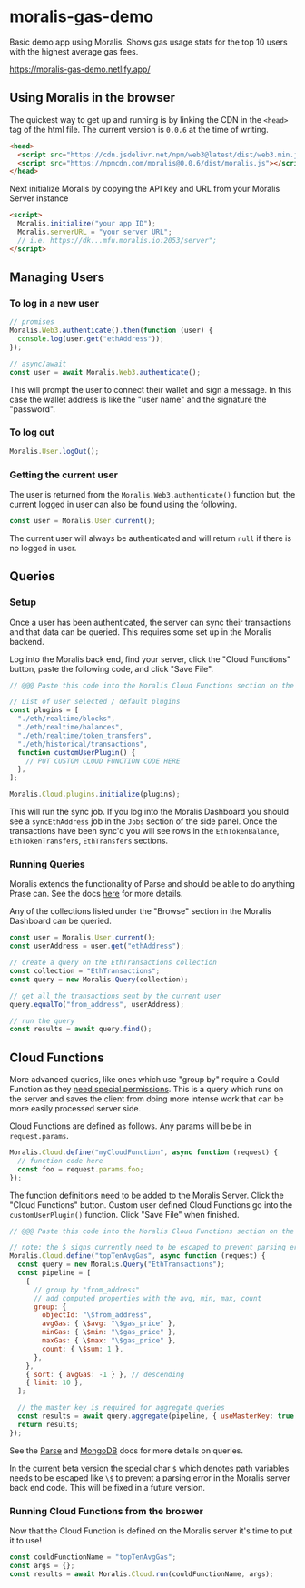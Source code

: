# moralis-gas-demo

Basic demo app using Moralis. Shows gas usage stats for the top 10 users with the highest average gas fees.

https://moralis-gas-demo.netlify.app/

## Using Moralis in the browser

The quickest way to get up and running is by linking the CDN in the `<head>` tag of the html file. The current version is `0.0.6` at the time of writing.

```html
<head>
  <script src="https://cdn.jsdelivr.net/npm/web3@latest/dist/web3.min.js"></script>
  <script src="https://npmcdn.com/moralis@0.0.6/dist/moralis.js"></script>
</head>
```

Next initialize Moralis by copying the API key and URL from your Moralis Server instance

```html
<script>
  Moralis.initialize("your app ID");
  Moralis.serverURL = "your server URL";
  // i.e. https://dk...mfu.moralis.io:2053/server";
</script>
```

## Managing Users

### To log in a new user

```javascript
// promises
Moralis.Web3.authenticate().then(function (user) {
  console.log(user.get("ethAddress"));
});

// async/await
const user = await Moralis.Web3.authenticate();
```

This will prompt the user to connect their wallet and sign a message. In this case the wallet address is like the "user name" and the signature the "password".

### To log out

```javascript
Moralis.User.logOut();
```

### Getting the current user

The user is returned from the `Moralis.Web3.authenticate()` function but, the current logged in user can also be found using the following.

```javascript
const user = Moralis.User.current();
```

The current user will always be authenticated and will return `null` if there is no logged in user.

## Queries

### Setup

Once a user has been authenticated, the server can sync their transactions and that data can be queried. This requires some set up in the Moralis backend.

Log into the Moralis back end, find your server, click the "Cloud Functions" button, paste the following code, and click "Save File".

```javascript
// @@@ Paste this code into the Moralis Cloud Functions section on the server @@@

// List of user selected / default plugins
const plugins = [
  "./eth/realtime/blocks",
  "./eth/realtime/balances",
  "./eth/realtime/token_transfers",
  "./eth/historical/transactions",
  function customUserPlugin() {
    // PUT CUSTOM CLOUD FUNCTION CODE HERE
  },
];

Moralis.Cloud.plugins.initialize(plugins);
```

This will run the sync job. If you log into the Moralis Dashboard you should see a `syncEthAddress` job in the `Jobs` section of the side panel. Once the transactions have been sync'd you will see rows in the `EthTokenBalance`, `EthTokenTransfers`, `EthTransfers` sections.

### Running Queries

Moralis extends the functionality of Parse and should be able to do anything Prase can. See the docs <a href="https://docs.parseplatform.org/js/guide/#queries" target="_blank">here</a> for more details.

Any of the collections listed under the "Browse" section in the Moralis Dashboard can be queried.

```javascript
const user = Moralis.User.current();
const userAddress = user.get("ethAddress");

// create a query on the EthTransactions collection
const collection = "EthTransactions";
const query = new Moralis.Query(collection);

// get all the transactions sent by the current user
query.equalTo("from_address", userAddress);

// run the query
const results = await query.find();
```

## Cloud Functions

More advanced queries, like ones which use "group by" require a Could Function as they <a href="https://docs.parseplatform.org/js/guide/#aggregate" target="_blank">need special permissions</a>. This is a query which runs on the server and saves the client from doing more intense work that can be more easily processed server side.

Cloud Functions are defined as follows. Any params will be be in `request.params`.

```javascript
Moralis.Cloud.define("myCloudFunction", async function (request) {
  // function code here
  const foo = request.params.foo;
});
```

The function definitions need to be added to the Moralis Server. Click the "Cloud Functions" button. Custom user defined Cloud Functions go into the `customUserPlugin()` function. Click "Save File" when finished.

```javascript
// @@@ Paste this code into the Moralis Cloud Functions section on the server @@@

// note: the $ signs currently need to be escaped to prevent parsing errors
Moralis.Cloud.define("topTenAvgGas", async function (request) {
  const query = new Moralis.Query("EthTransactions");
  const pipeline = [
    {
      // group by "from_address"
      // add computed properties with the avg, min, max, count
      group: {
        objectId: "\$from_address",
        avgGas: { \$avg: "\$gas_price" },
        minGas: { \$min: "\$gas_price" },
        maxGas: { \$max: "\$gas_price" },
        count: { \$sum: 1 },
      },
    },
    { sort: { avgGas: -1 } }, // descending
    { limit: 10 },
  ];

  // the master key is required for aggregate queries
  const results = await query.aggregate(pipeline, { useMasterKey: true });
  return results;
});
```

See the <a href="https://docs.parseplatform.org/js/guide/#aggregate" target="_blank">Parse</a> and <a href="https://docs.mongodb.com/v3.2/reference/operator/aggregation/" target="_blank">MongoDB</a> docs for more details on queries.

In the current beta version the special char `$` which denotes path variables needs to be escaped like `\$` to prevent a parsing error in the Moralis server back end code. This will be fixed in a future version.

### Running Cloud Functions from the broswer

Now that the Cloud Function is defined on the Moralis server it's time to put it to use!

```javascript
const couldFunctionName = "topTenAvgGas";
const args = {};
const results = await Moralis.Cloud.run(couldFunctionName, args);
```
